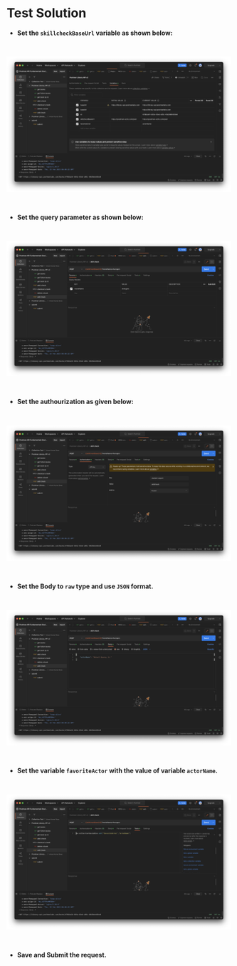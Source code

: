 <strong>
<p align="justify">

# Test Solution

- Set the `skillcheckBaseUrl` variable as shown below:
<br>

![](imgs/api38.png)

<br>

- Set the query parameter as shown below:
<br>

![](imgs/api39.png)

<br>

- Set the authourization as given below:
<br>

![](imgs/api40.png)

<br>

- Set the Body to `raw` type and use `JSON` format.
<br>

![](imgs/api41.png)

<br>

- Set the variable `favoriteActor` with the value of variable `actorName`.
<br>

![](imgs/api42.png)

<br>

- Save and Submit the request.


</p>
</strong>